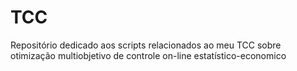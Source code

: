 # TCC

Repositório dedicado aos scripts relacionados ao meu TCC sobre otimização multiobjetivo de controle on-line estatístico-economico
